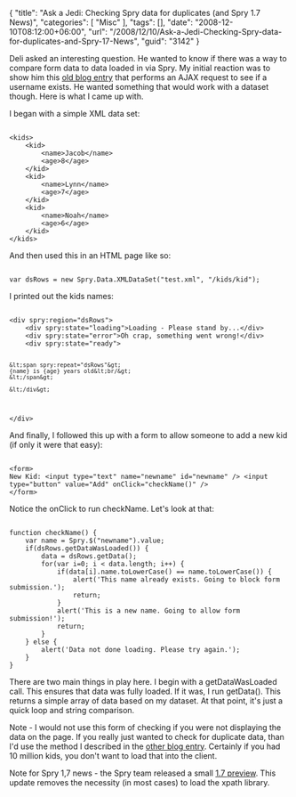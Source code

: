 {
	"title": "Ask a Jedi: Checking Spry data for duplicates (and Spry 1.7 News)",
	"categories": [
		"Misc"
	],
	"tags": [],
	"date": "2008-12-10T08:12:00+06:00",
	"url": "/2008/12/10/Ask-a-Jedi-Checking-Spry-data-for-duplicates-and-Spry-17-News",
	"guid": "3142"
}

Deli asked an interesting question. He wanted to know if there was a way to compare form data to data loaded in via Spry. My initial reaction was to show him this <a href="http://www.raymondcamden.com/index.cfm/2006/8/25/Spry-Example-Check-it-user-exists">old blog entry</a> that performs an AJAX request to see if a username exists. He wanted something that would work with a dataset though. Here is what I came up with.
<!--more-->
I began with a simple XML data set:

<code>
&lt;kids&gt;
	&lt;kid&gt;
		&lt;name&gt;Jacob&lt;/name&gt;
		&lt;age&gt;8&lt;/age&gt;
	&lt;/kid&gt;
	&lt;kid&gt;
		&lt;name&gt;Lynn&lt;/name&gt;
		&lt;age&gt;7&lt;/age&gt;
	&lt;/kid&gt;
	&lt;kid&gt;
		&lt;name&gt;Noah&lt;/name&gt;
		&lt;age&gt;6&lt;/age&gt;
	&lt;/kid&gt;
&lt;/kids&gt;
</code>

And then used this in an HTML page like so:

<code>
var dsRows = new Spry.Data.XMLDataSet("test.xml", "/kids/kid");
</code>

I printed out the kids names:

<code>
&lt;div spry:region="dsRows"&gt;
	&lt;div spry:state="loading"&gt;Loading - Please stand by...&lt;/div&gt;
	&lt;div spry:state="error"&gt;Oh crap, something went wrong!&lt;/div&gt;
	&lt;div spry:state="ready"&gt;
	
    &lt;span spry:repeat="dsRows"&gt;
    {name} is {age} years old&lt;br/&gt;
    &lt;/span&gt;

	&lt;/div&gt;
       
&lt;/div&gt;
</code>

And finally, I followed this up with a form to allow someone to add a new kid (if only it were that easy):

<code>
&lt;form&gt;
New Kid: &lt;input type="text" name="newname" id="newname" /&gt; &lt;input type="button" value="Add" onClick="checkName()" /&gt;
&lt;/form&gt;
</code>

Notice the onClick to run checkName. Let's look at that:

<code>
function checkName() {
	var name = Spry.$("newname").value;	
	if(dsRows.getDataWasLoaded()) {
		data = dsRows.getData();
		for(var i=0; i &lt; data.length; i++) {
			if(data[i].name.toLowerCase() == name.toLowerCase()) {
				alert('This name already exists. Going to block form submission.');
				return;
			}
			alert('This is a new name. Going to allow form submission!');
			return;
		}
	} else {
		alert('Data not done loading. Please try again.');
	}
}
</code>

There are two main things in play here. I begin with a getDataWasLoaded call. This ensures that data was fully loaded. If it was, I run getData(). This returns a simple array of data based on my dataset. At that point, it's just a quick loop and string comparison.

Note - I would not use this form of checking if you were not displaying the data on the page. If you really just wanted to check for duplicate data, than I'd use the method I described in the <a href="http://www.coldfusionjedi.com/index.cfm/2006/8/25/Spry-Example-Check-it-user-exists">other blog entry</a>. Certainly if you had 10 million kids, you don't want to load that into the client.

Note for Spry 1,7 news - the Spry team released a small <a href="http://labs.adobe.com/technologies/spry/preview/">1.7 preview</a>. This update removes the necessity (in most cases) to load the xpath library.
